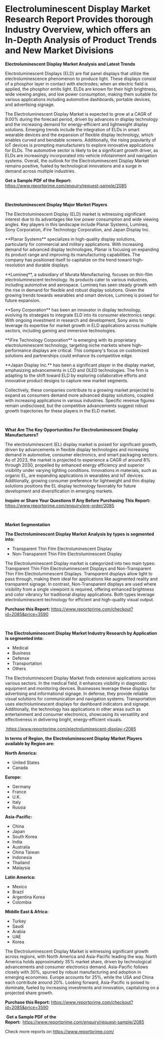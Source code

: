 <p><h1>Electroluminescent Display Market Research Report Provides thorough Industry Overview, which offers an In-Depth Analysis of Product Trends and New Market Divisions</h1></p><p><strong>Electroluminescent Display Market Analysis and Latest Trends</strong></p>
<p><p>Electroluminescent Displays (ELD) are flat panel displays that utilize the electroluminescence phenomenon to produce light. These displays consist of a phosphor layer in contact with electrodes; when an electric field is applied, the phosphor emits light. ELDs are known for their high brightness, wide viewing angles, and low power consumption, making them suitable for various applications including automotive dashboards, portable devices, and advertising signage.</p><p>The Electroluminescent Display Market is expected to grow at a CAGR of 9.00% during the forecast period, driven by advances in display technology and the increasing demand for energy-efficient and lightweight display solutions. Emerging trends include the integration of ELDs in smart wearable devices and the expansion of flexible display technology, which enables curved and bendable screens. Additionally, the rising popularity of IoT devices is prompting manufacturers to explore innovative applications for ELDs. The automotive sector is likely to be a significant growth driver, as ELDs are increasingly incorporated into vehicle infotainment and navigation systems. Overall, the outlook for the Electroluminescent Display Market remains positive, fueled by technological innovations and a surge in demand across multiple industries.</p></p>
<p><strong>Get a Sample PDF of the Report:&nbsp;</strong> <a href="https://www.reportprime.com/enquiry/request-sample/2085?utm_campaign=3075&utm_medium=2&utm_source=Github&utm_content=ia&utm_term=18032025&utm_id=electroluminescent-display">https://www.reportprime.com/enquiry/request-sample/2085</a></p>
<p>&nbsp;</p>
<p><strong>Electroluminescent Display Major Market Players</strong></p>
<p><p>The Electroluminescent Display (ELD) market is witnessing significant interest due to its advantages like low power consumption and wide viewing angles. Key players in this landscape include Planar Systems, Lumineq, Sony Corporation, iFire Technology Corporation, and Japan Display Inc.</p><p>**Planar Systems** specializes in high-quality display solutions, particularly for commercial and military applications. With increasing demand for advanced display technologies, Planar is focusing on expanding its product range and improving its manufacturing capabilities. The company has positioned itself to capitalize on the trend toward high-resolution and durable displays.</p><p>**Lumineq**, a subsidiary of Murata Manufacturing, focuses on thin-film electroluminescent technology. Its products cater to various industries, including automotive and aerospace. Lumineq has seen steady growth with the rise in demand for flexible and robust display solutions. Given the growing trends towards wearables and smart devices, Lumineq is poised for future expansion.</p><p>**Sony Corporation** has been an innovator in display technology, evolving its strategies to integrate ELD into its consumer electronics range. With ongoing investment in research and development, Sony aims to leverage its expertise for market growth in ELD applications across multiple sectors, including gaming and immersive technologies.</p><p>**iFire Technology Corporation** is emerging with its proprietary electroluminescent technology, targeting niche markets where high-performance displays are critical. This company's focus on customized solutions and partnerships could enhance its competitive edge.</p><p>**Japan Display Inc.** has been a significant player in the display market, emphasizing advancements in LCD and OLED technologies. The firm is adapting to the shift toward ELD by exploring collaborative efforts and innovative product designs to capture new market segments.</p><p>Collectively, these companies contribute to a growing market projected to expand as consumers demand more advanced display solutions, coupled with increasing applications in various industries. Specific revenue figures remain undisclosed, but the competitive advancements suggest robust growth trajectories for these players in the ELD market.</p></p>
<p>&nbsp;</p>
<p><strong>What Are The Key Opportunities For Electroluminescent Display Manufacturers?</strong></p>
<p><p>The electroluminescent (EL) display market is poised for significant growth, driven by advancements in flexible display technologies and increasing demand in automotive, consumer electronics, and smart packaging sectors. As of 2023, the market is projected to experience a CAGR of around 8% through 2030, propelled by enhanced energy efficiency and superior visibility under varying lighting conditions. Innovations in materials, such as organic EL, are expanding applications in wearables and IoT devices. Additionally, growing consumer preference for lightweight and thin display solutions positions the EL display technology favorably for future development and diversification in emerging markets.</p></p>
<p><strong>Inquire or Share Your Questions If Any Before Purchasing This Report:</strong> <a href="https://www.reportprime.com/enquiry/pre-order/2085?utm_campaign=3075&utm_medium=2&utm_source=Github&utm_content=ia&utm_term=18032025&utm_id=electroluminescent-display">https://www.reportprime.com/enquiry/pre-order/2085</a></p>
<p>&nbsp;</p>
<p><strong>Market Segmentation</strong></p>
<p><strong>The Electroluminescent Display Market Analysis by types is segmented into:</strong></p>
<p><ul><li>Transparent Thin Film Electroluminescent Display</li><li>Non-Transparent Thin Film Electroluminescent Display</li></ul></p>
<p><p>The Electroluminescent Display market is categorized into two main types: Transparent Thin Film Electroluminescent Displays and Non-Transparent Thin Film Electroluminescent Displays. Transparent displays allow light to pass through, making them ideal for applications like augmented reality and transparent signage. In contrast, Non-Transparent displays are used where visibility from a single viewpoint is required, offering enhanced brightness and color vibrancy for traditional display applications. Both types leverage electroluminescent technology for efficient and high-quality visual output.</p></p>
<p><strong>Purchase this Report:&nbsp;</strong><a href="https://www.reportprime.com/checkout?id=2085&price=3590&utm_campaign=3075&utm_medium=2&utm_source=Github&utm_content=ia&utm_term=18032025&utm_id=electroluminescent-display">https://www.reportprime.com/checkout?id=2085&price=3590</a></p>
<p>&nbsp;</p>
<p><strong>The Electroluminescent Display Market Industry Research by Application is segmented into:</strong></p>
<p><ul><li>Medical</li><li>Business</li><li>Defense</li><li>Transportation</li><li>Others</li></ul></p>
<p><p>The Electroluminescent Display Market finds extensive applications across various sectors. In the medical field, it enhances visibility in diagnostic equipment and monitoring devices. Businesses leverage these displays for advertising and informational signage. In defense, they provide reliable visual solutions for communication and navigation systems. Transportation uses electroluminescent displays for dashboard indicators and signage. Additionally, the technology has applications in other areas such as entertainment and consumer electronics, showcasing its versatility and effectiveness in delivering bright, energy-efficient visuals.</p></p>
<p><a href="https://www.reportprime.com/electroluminescent-display-r2085?utm_campaign=3075&utm_medium=2&utm_source=Github&utm_content=ia&utm_term=18032025&utm_id=electroluminescent-display">&nbsp;https://www.reportprime.com/electroluminescent-display-r2085</a></p>
<p><strong>In terms of Region, the Electroluminescent Display Market Players available by Region are:</strong></p>
<p>
    <p> <strong> North America: </strong>
        <ul>
            <li>United States</li>
            <li>Canada</li>
        </ul>
        </p> 
    <p> <strong> Europe: </strong>
        <ul>
            <li>Germany</li>
            <li>France</li>
            <li>U.K.</li>
            <li>Italy</li>
            <li>Russia</li>
        </ul>
        </p> 
    <p> <strong> Asia-Pacific: </strong>
        <ul>
            <li>China</li>
            <li>Japan</li>
            <li>South Korea</li>
            <li>India</li>
            <li>Australia</li>
            <li>China Taiwan</li>
            <li>Indonesia</li>
            <li>Thailand</li>
            <li>Malaysia</li>
        </ul>
        </p> 
    <p> <strong> Latin America: </strong>
        <ul>
            <li>Mexico</li>
            <li>Brazil</li>
            <li>Argentina Korea</li>
            <li>Colombia</li>
        </ul>
        </p> 
    <p> <strong> Middle East & Africa: </strong>
        <ul>
            <li>Turkey</li>
            <li>Saudi</li>
            <li>Arabia</li>
            <li>UAE</li>
            <li>Korea</li>
        </ul>
    </p>
    </p>
<p><p>The Electroluminescent Display Market is witnessing significant growth across regions, with North America and Asia-Pacific leading the way. North America holds approximately 35% market share, driven by technological advancements and consumer electronics demand. Asia-Pacific follows closely with 30%, spurred by robust manufacturing and adoption in emerging economies. Europe accounts for 25%, while the USA and China each contribute around 20%. Looking forward, Asia-Pacific is poised to dominate, fueled by increasing investments and innovation, capitalizing on a projected share growth.</p></p>
<p><strong>Purchase this Report: </strong><a href="https://www.reportprime.com/checkout?id=2085&price=3590&utm_campaign=3075&utm_medium=2&utm_source=Github&utm_content=ia&utm_term=18032025&utm_id=electroluminescent-display">https://www.reportprime.com/checkout?id=2085&price=3590</a></p>
<p>&nbsp;<strong>Get a Sample PDF of the Report:&nbsp;&nbsp;</strong><a href="https://www.reportprime.com/enquiry/request-sample/2085?utm_campaign=3075&utm_medium=2&utm_source=Github&utm_content=ia&utm_term=18032025&utm_id=electroluminescent-display">https://www.reportprime.com/enquiry/request-sample/2085</a></p>
<p><strong></strong></p>
<p>Check more reports on <a href="https://www.reportprime.com/?utm_campaign=3075&utm_medium=2&utm_source=Github&utm_content=ia&utm_term=18032025&utm_id=electroluminescent-display">https://www.reportprime.com/</a></p>